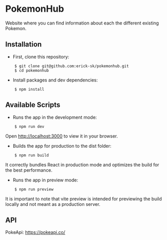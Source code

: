 # PokemonHub

Website where you can find information about each the different existing Pokemon.

## Installation

- First, clone this repository:

```shell
    $ git clone git@github.com:erick-sk/pokemonhub.git
    $ cd pokemonhub
```

- Install packages and dev dependencies:

```shell
    $ npm install
```

## Available Scripts

- Runs the app in the development mode:

```shell
    $ npm run dev
```

Open [http://localhost:3000](http://localhost:3000) to view it in your browser.

- Builds the app for production to the dist folder:

```shell
    $ npm run build
```

It correctly bundles React in production mode and optimizes the build for the best performance.

- Runs the app in preview mode:

```shell
    $ npm run preview
```

It is important to note that vite preview is intended for previewing the build locally and not meant as a production server.

## API

PokeApi: https://pokeapi.co/
